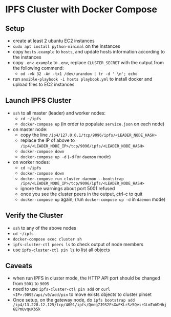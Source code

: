 # IPFS Cluster with Docker Compose

## Setup

* create at least 2 ubuntu EC2 instances
* `sudo apt install python-minimal` on the instances 
* copy `hosts.example` to `hosts`, and update hosts information according to the instances
* copy `.env.example` to `.env`, replace `CLUSTER_SECRET` with the output from the following commend:
  * `od -vN 32 -An -tx1 /dev/urandom | tr -d ' \n'; echo`
* run `ansible-playbook -i hosts playbook.yml` to install docker and upload files to EC2 instances

## Launch IPFS Cluster

* `ssh` to all master (leader) and worker nodes:
  * `cd ~/ipfs`
  * `docker-compose up` (in order to populate `service.json` on each node)
* on master node:
  * copy the line `/ip4/127.0.0.1/tcp/9096/ipfs/<LEADER_NODE_HASH>`
  * replace the IP of above to `/ip4/<LEADER_NODE_IP>/tcp/9096/ipfs/<LEADER_NODE_HASH>`
  * `docker-compose down`
  * `docker-compose up -d` (`-d` for `daemon` mode)
* on worker nodes:
  * `cd ~/ipfs`
  * `docker-compose down`
  * `docker-compose run cluster daemon --bootstrap /ip4/<LEADER_NODE_IP>/tcp/9096/ipfs/<LEADER_NODE_HASH>`
  * ignore the warnings about port 5001 refused 
  * once you see the cluster peers in the output, ctrl-c to quit
  * `docker-compose up` again; (run `docker-compose up -d` in `daemon` mode)

## Verify the Cluster

* `ssh` to any of the above nodes
* `cd ~/ipfs`
* `docker-compose exec cluster sh`
* `ipfs-cluster-ctl peers ls` to check output of node members
* use `ipfs-cluster-ctl pin ls` to list all objects

## Caveats

* when run IPFS in cluster mode, the HTTP API port should be changed from `5001` to `9095`
* need to use `ipfs-cluster-ctl pin add` or `curl <IP>:9095/api/v0/add/pin` to move exists objects to cluster pinset
* Once setup, on the gateway node, do `ipfs bootstrap add /ip4/13.228.12.125/tcp/4001/ipfs/Qmeg7J9S2EsXwPKLrSz5QeirGLmToWDHhj6EPmUvquKb5k`
